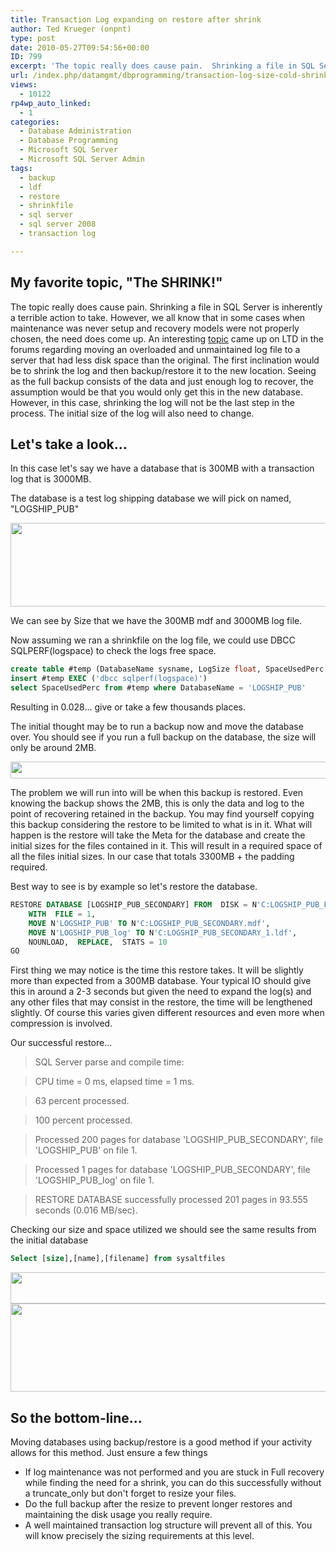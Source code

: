 ```yaml
---
title: Transaction Log expanding on restore after shrink
author: Ted Krueger (onpnt)
type: post
date: 2010-05-27T09:54:56+00:00
ID: 799
excerpt: 'The topic really does cause pain.  Shrinking a file in SQL Server is inherently a terrible action to take.  However, we all know that in some cases when maintenance was never setup and recovery models were not properly chosen, the need does come up.  An interesting topic came up on LTD today regarding moving an overloaded and unmaintained log file to a server that had less disk space than the original.  The first inclination would be to shrink the log and then backup/restore it to the new location.  Seeing as the full backup consists of the data and just enough log to recover, the assumption would be that you would only get this in the new database.  However, in this case, shrinking the log will not be the last step in the process.  The initial size of the log will also need to change.'
url: /index.php/datamgmt/dbprogramming/transaction-log-size-cold-shrink-ldf/
views:
  - 10122
rp4wp_auto_linked:
  - 1
categories:
  - Database Administration
  - Database Programming
  - Microsoft SQL Server
  - Microsoft SQL Server Admin
tags:
  - backup
  - ldf
  - restore
  - shrinkfile
  - sql server
  - sql server 2008
  - transaction log

---
```

## My favorite topic, "The SHRINK!"

The topic really does cause pain. Shrinking a file in SQL Server is inherently a terrible action to take. However, we all know that in some cases when maintenance was never setup and recovery models were not properly chosen, the need does come up. An interesting [topic][1] came up on LTD in the forums regarding moving an overloaded and unmaintained log file to a server that had less disk space than the original. The first inclination would be to shrink the log and then backup/restore it to the new location. Seeing as the full backup consists of the data and just enough log to recover, the assumption would be that you would only get this in the new database. However, in this case, shrinking the log will not be the last step in the process. The initial size of the log will also need to change. 

## Let's take a look...

In this case let's say we have a database that is 300MB with a transaction log that is 3000MB. 

The database is a test log shipping database we will pick on named, "LOGSHIP_PUB"

<div class="image_block">
  <img src="https://lessthandot.z19.web.core.windows.net/wp-content/uploads/blogs/DataMgmt/shrunk_1.gif" alt="" title="" width="628" height="134" />
</div>

We can see by Size that we have the 300MB mdf and 3000MB log file. 

Now assuming we ran a shrinkfile on the log file, we could use DBCC SQLPERF(logspace) to check the logs free space. 

```sql
create table #temp (DatabaseName sysname, LogSize float, SpaceUsedPerc float, Status bit)
insert #temp EXEC ('dbcc sqlperf(logspace)')
select SpaceUsedPerc from #temp where DatabaseName = 'LOGSHIP_PUB'
```

Resulting in 0.028... give or take a few thousands places.

The initial thought may be to run a backup now and move the database over. You should see if you run a full backup on the database, the size will only be around 2MB. 

<div class="image_block">
  <img src="https://lessthandot.z19.web.core.windows.net/wp-content/uploads/blogs/DataMgmt/shrunk_2.gif" alt="" title="" width="594" height="27" />
</div>

The problem we will run into will be when this backup is restored. Even knowing the backup shows the 2MB, this is only the data and log to the point of recovering retained in the backup. You may find yourself copying this backup considering the restore to be limited to what is in it. What will happen is the restore will take the Meta for the database and create the initial sizes for the files contained in it. This will result in a required space of all the files initial sizes. In our case that totals 3300MB + the padding required. 

Best way to see is by example so let's restore the database.

```sql
RESTORE DATABASE [LOGSHIP_PUB_SECONDARY] FROM  DISK = N'C:LOGSHIP_PUB_FULL.bak' 
	WITH  FILE = 1,  
	MOVE N'LOGSHIP_PUB' TO N'C:LOGSHIP_PUB_SECONDARY.mdf',  
	MOVE N'LOGSHIP_PUB_log' TO N'C:LOGSHIP_PUB_SECONDARY_1.ldf',  
	NOUNLOAD,  REPLACE,  STATS = 10
GO
```

First thing we may notice is the time this restore takes. It will be slightly more than expected from a 300MB database. Your typical IO should give this in around a 2-3 seconds but given the need to expand the log(s) and any other files that may consist in the restore, the time will be lengthened slightly. Of course this varies given different resources and even more when compression is involved.
  
Our successful restore...

> SQL Server parse and compile time:
     
> CPU time = 0 ms, elapsed time = 1 ms.
  
> 63 percent processed.
  
> 100 percent processed.
  
> Processed 200 pages for database 'LOGSHIP\_PUB\_SECONDARY', file 'LOGSHIP_PUB' on file 1.
  
> Processed 1 pages for database 'LOGSHIP\_PUB\_SECONDARY', file 'LOGSHIP\_PUB\_log' on file 1.
  
> RESTORE DATABASE successfully processed 201 pages in 93.555 seconds (0.016 MB/sec).

Checking our size and space utilized we should see the same results from the initial database

```sql
Select [size],[name],[filename] from sysaltfiles
```
<div class="image_block">
  <img src="https://lessthandot.z19.web.core.windows.net/wp-content/uploads/blogs/DataMgmt/shrunk_3.gif" alt="" title="" width="543" height="50" />
</div>

<div class="image_block">
  <img src="https://lessthandot.z19.web.core.windows.net/wp-content/uploads/blogs/DataMgmt/shrunk_4.gif" alt="" title="" width="628" height="141" />
</div></p> 

## So the bottom-line...

Moving databases using backup/restore is a good method if your activity allows for this method. Just ensure a few things

  * If log maintenance was not performed and you are stuck in Full recovery while finding the need for a shrink, you can do this successfully without a truncate_only but don't forget to resize your files.
  * Do the full backup after the resize to prevent longer restores and maintaining the disk usage you really require.
  * A well maintained transaction log structure will prevent all of this. You will know precisely the sizing requirements at this level.

 [1]: http://forum.lessthandot.com/viewtopic.php?f=17&t=10917